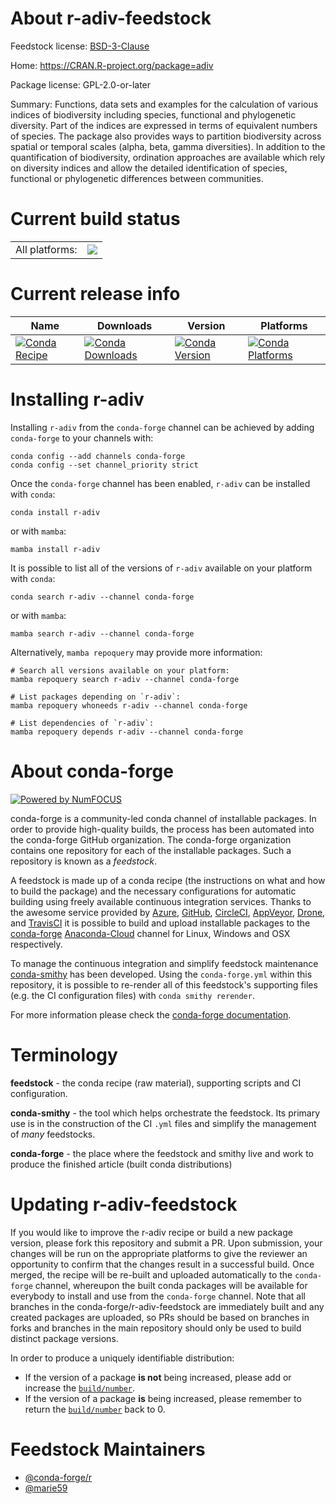 About r-adiv-feedstock
======================

Feedstock license: [BSD-3-Clause](https://github.com/conda-forge/r-adiv-feedstock/blob/main/LICENSE.txt)

Home: https://CRAN.R-project.org/package=adiv

Package license: GPL-2.0-or-later

Summary: Functions, data sets and examples for the calculation of various indices of biodiversity including species, functional and phylogenetic diversity. Part of the indices are expressed in terms of equivalent numbers of species. The package also provides ways to partition biodiversity across spatial or temporal scales (alpha, beta, gamma diversities). In addition to the quantification of biodiversity, ordination approaches are available which rely on diversity indices and allow the detailed identification of species, functional or phylogenetic differences between communities.

Current build status
====================


<table><tr><td>All platforms:</td>
    <td>
      <a href="https://dev.azure.com/conda-forge/feedstock-builds/_build/latest?definitionId=17947&branchName=main">
        <img src="https://dev.azure.com/conda-forge/feedstock-builds/_apis/build/status/r-adiv-feedstock?branchName=main">
      </a>
    </td>
  </tr>
</table>

Current release info
====================

| Name | Downloads | Version | Platforms |
| --- | --- | --- | --- |
| [![Conda Recipe](https://img.shields.io/badge/recipe-r--adiv-green.svg)](https://anaconda.org/conda-forge/r-adiv) | [![Conda Downloads](https://img.shields.io/conda/dn/conda-forge/r-adiv.svg)](https://anaconda.org/conda-forge/r-adiv) | [![Conda Version](https://img.shields.io/conda/vn/conda-forge/r-adiv.svg)](https://anaconda.org/conda-forge/r-adiv) | [![Conda Platforms](https://img.shields.io/conda/pn/conda-forge/r-adiv.svg)](https://anaconda.org/conda-forge/r-adiv) |

Installing r-adiv
=================

Installing `r-adiv` from the `conda-forge` channel can be achieved by adding `conda-forge` to your channels with:

```
conda config --add channels conda-forge
conda config --set channel_priority strict
```

Once the `conda-forge` channel has been enabled, `r-adiv` can be installed with `conda`:

```
conda install r-adiv
```

or with `mamba`:

```
mamba install r-adiv
```

It is possible to list all of the versions of `r-adiv` available on your platform with `conda`:

```
conda search r-adiv --channel conda-forge
```

or with `mamba`:

```
mamba search r-adiv --channel conda-forge
```

Alternatively, `mamba repoquery` may provide more information:

```
# Search all versions available on your platform:
mamba repoquery search r-adiv --channel conda-forge

# List packages depending on `r-adiv`:
mamba repoquery whoneeds r-adiv --channel conda-forge

# List dependencies of `r-adiv`:
mamba repoquery depends r-adiv --channel conda-forge
```


About conda-forge
=================

[![Powered by
NumFOCUS](https://img.shields.io/badge/powered%20by-NumFOCUS-orange.svg?style=flat&colorA=E1523D&colorB=007D8A)](https://numfocus.org)

conda-forge is a community-led conda channel of installable packages.
In order to provide high-quality builds, the process has been automated into the
conda-forge GitHub organization. The conda-forge organization contains one repository
for each of the installable packages. Such a repository is known as a *feedstock*.

A feedstock is made up of a conda recipe (the instructions on what and how to build
the package) and the necessary configurations for automatic building using freely
available continuous integration services. Thanks to the awesome service provided by
[Azure](https://azure.microsoft.com/en-us/services/devops/), [GitHub](https://github.com/),
[CircleCI](https://circleci.com/), [AppVeyor](https://www.appveyor.com/),
[Drone](https://cloud.drone.io/welcome), and [TravisCI](https://travis-ci.com/)
it is possible to build and upload installable packages to the
[conda-forge](https://anaconda.org/conda-forge) [Anaconda-Cloud](https://anaconda.org/)
channel for Linux, Windows and OSX respectively.

To manage the continuous integration and simplify feedstock maintenance
[conda-smithy](https://github.com/conda-forge/conda-smithy) has been developed.
Using the ``conda-forge.yml`` within this repository, it is possible to re-render all of
this feedstock's supporting files (e.g. the CI configuration files) with ``conda smithy rerender``.

For more information please check the [conda-forge documentation](https://conda-forge.org/docs/).

Terminology
===========

**feedstock** - the conda recipe (raw material), supporting scripts and CI configuration.

**conda-smithy** - the tool which helps orchestrate the feedstock.
                   Its primary use is in the construction of the CI ``.yml`` files
                   and simplify the management of *many* feedstocks.

**conda-forge** - the place where the feedstock and smithy live and work to
                  produce the finished article (built conda distributions)


Updating r-adiv-feedstock
=========================

If you would like to improve the r-adiv recipe or build a new
package version, please fork this repository and submit a PR. Upon submission,
your changes will be run on the appropriate platforms to give the reviewer an
opportunity to confirm that the changes result in a successful build. Once
merged, the recipe will be re-built and uploaded automatically to the
`conda-forge` channel, whereupon the built conda packages will be available for
everybody to install and use from the `conda-forge` channel.
Note that all branches in the conda-forge/r-adiv-feedstock are
immediately built and any created packages are uploaded, so PRs should be based
on branches in forks and branches in the main repository should only be used to
build distinct package versions.

In order to produce a uniquely identifiable distribution:
 * If the version of a package **is not** being increased, please add or increase
   the [``build/number``](https://docs.conda.io/projects/conda-build/en/latest/resources/define-metadata.html#build-number-and-string).
 * If the version of a package **is** being increased, please remember to return
   the [``build/number``](https://docs.conda.io/projects/conda-build/en/latest/resources/define-metadata.html#build-number-and-string)
   back to 0.

Feedstock Maintainers
=====================

* [@conda-forge/r](https://github.com/conda-forge/r/)
* [@marie59](https://github.com/marie59/)

